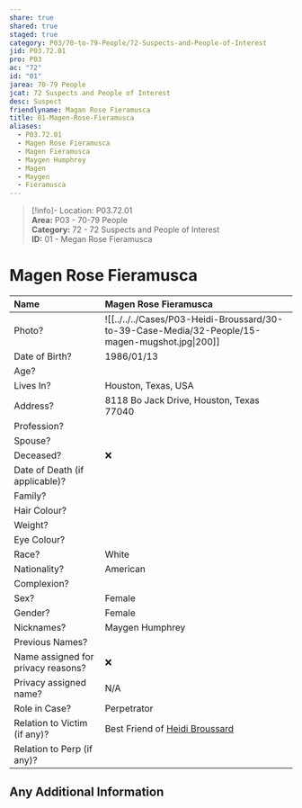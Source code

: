 ```yaml
---  
share: true  
shared: true  
staged: true  
category: P03/70-to-79-People/72-Suspects-and-People-of-Interest  
jid: P03.72.01  
pro: P03  
ac: "72"  
id: "01"  
jarea: 70-79 People  
jcat: 72 Suspects and People of Interest  
desc: Suspect  
friendlyname: Magan Rose Fieramusca  
title: 01-Magen-Rose-Fieramusca  
aliases:  
  - P03.72.01  
  - Magen Rose Fieramusca  
  - Magen Fieramusca  
  - Maygen Humphrey  
  - Magen  
  - Maygen  
  - Fieramusca  
---  
```

  
>[!info]- Location: P03.72.01  
>**Area:** P03 - 70-79 People  
>**Category:** 72 - 72 Suspects and People of Interest  
>**ID:** 01 - Megan Rose Fieramusca  
  
# Magen Rose Fieramusca  
  
  
| Name                               |  Magen Rose Fieramusca          |  
|:---------------------------------- |:---------- |  
| Photo?                             | ![[../../../Cases/P03-Heidi-Broussard/30-to-39-Case-Media/32-People/15-magen-mugshot.jpg\|200]] |  
| Date of Birth?                     |  1986/01/13          |  
| Age?                               |            |  
| Lives In?                          | Houston, Texas, USA           |  
| Address?                           | 8118 Bo Jack Drive, Houston, Texas 77040           |  
| Profession?                        |            |  
| Spouse?                            |            |  
| Deceased?                          |  ❌    |  
| Date of Death (if applicable)?     |            |  
| Family?                            |            |  
| Hair Colour?                       |            |  
| Weight?                            |            |  
| Eye Colour?                        |            |  
| Race?                              | White           |  
| Nationality?                       | American           |  
| Complexion?                        |            |  
| Sex?                               |  Female          |  
| Gender?                            |  Female          |  
| Nicknames?                         |  Maygen Humphrey          |  
| Previous Names?                    |            |  
| Name assigned for privacy reasons? |  ❌    |  
| Privacy assigned name?             | N/A           |  
| Role in Case?                      | Perpetrator           |  
| Relation to Victim (if any)?       | Best Friend of [Heidi Broussard](../71-Victims/01-Heidi-Broussard.md)            |  
| Relation to Perp (if any)?         |            |  
  
## Any Additional Information  
